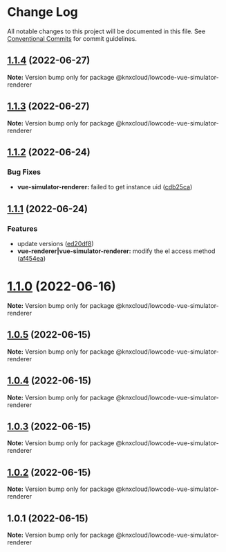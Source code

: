 # Change Log

All notable changes to this project will be documented in this file.
See [Conventional Commits](https://conventionalcommits.org) for commit guidelines.

## [1.1.4](https://github.com/KNXCloud/lowcode-engine-vue/compare/v1.1.3...v1.1.4) (2022-06-27)

**Note:** Version bump only for package @knxcloud/lowcode-vue-simulator-renderer





## [1.1.3](https://github.com/KNXCloud/lowcode-engine-vue/compare/v1.1.2...v1.1.3) (2022-06-27)

**Note:** Version bump only for package @knxcloud/lowcode-vue-simulator-renderer





## [1.1.2](https://github.com/KNXCloud/lowcode-engine-vue/compare/v1.1.1...v1.1.2) (2022-06-24)


### Bug Fixes

* **vue-simulator-renderer:** failed to get instance uid ([cdb25ca](https://github.com/KNXCloud/lowcode-engine-vue/commit/cdb25ca10fe38eea0000a4ef4889d9e40158c980))





## [1.1.1](https://github.com/KNXCloud/lowcode-engine-vue/compare/v1.1.0...v1.1.1) (2022-06-24)


### Features

* update versions ([ed20df8](https://github.com/KNXCloud/lowcode-engine-vue/commit/ed20df8055dd13c75638774a9b12f409fdec8c94))
* **vue-renderer|vue-simulator-renderer:** modify the el access method ([af454ea](https://github.com/KNXCloud/lowcode-engine-vue/commit/af454ea47d44298ef04fd0ead2359403e2c1e77d))





# [1.1.0](https://github.com/KNXCloud/lowcode-engine-vue/compare/v1.0.5...v1.1.0) (2022-06-16)

**Note:** Version bump only for package @knxcloud/lowcode-vue-simulator-renderer





## [1.0.5](https://github.com/KNXCloud/lowcode-engine-vue/compare/v1.0.4...v1.0.5) (2022-06-15)

**Note:** Version bump only for package @knxcloud/lowcode-vue-simulator-renderer





## [1.0.4](https://github.com/KNXCloud/lowcode-engine-vue/compare/v1.0.3...v1.0.4) (2022-06-15)

**Note:** Version bump only for package @knxcloud/lowcode-vue-simulator-renderer





## [1.0.3](https://github.com/KNXCloud/lowcode-engine-vue/compare/v1.0.2...v1.0.3) (2022-06-15)

**Note:** Version bump only for package @knxcloud/lowcode-vue-simulator-renderer





## [1.0.2](https://github.com/KNXCloud/lowcode-engine-vue/compare/v1.0.1...v1.0.2) (2022-06-15)

**Note:** Version bump only for package @knxcloud/lowcode-vue-simulator-renderer





## 1.0.1 (2022-06-15)

**Note:** Version bump only for package @knxcloud/lowcode-vue-simulator-renderer

